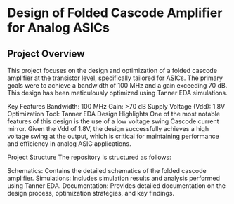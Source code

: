 <h1>Design of Folded Cascode Amplifier for Analog ASICs</h1>
<h2>Project Overview</h2>
This project focuses on the design and optimization of a folded cascode amplifier at the transistor level, specifically tailored for ASICs. The primary goals were to achieve a bandwidth of 100 MHz and a gain exceeding 70 dB. This design has been meticulously optimized using Tanner EDA simulations.

Key Features
Bandwidth: 100 MHz
Gain: >70 dB
Supply Voltage (Vdd): 1.8V
Optimization Tool: Tanner EDA
Design Highlights
One of the most notable features of this design is the use of a low voltage swing Cascode current mirror. Given the Vdd of 1.8V, the design successfully achieves a high voltage swing at the output, which is critical for maintaining performance and efficiency in analog ASIC applications.

Project Structure
The repository is structured as follows:

Schematics: Contains the detailed schematics of the folded cascode amplifier.
Simulations: Includes simulation results and analysis performed using Tanner EDA.
Documentation: Provides detailed documentation on the design process, optimization strategies, and key findings.
